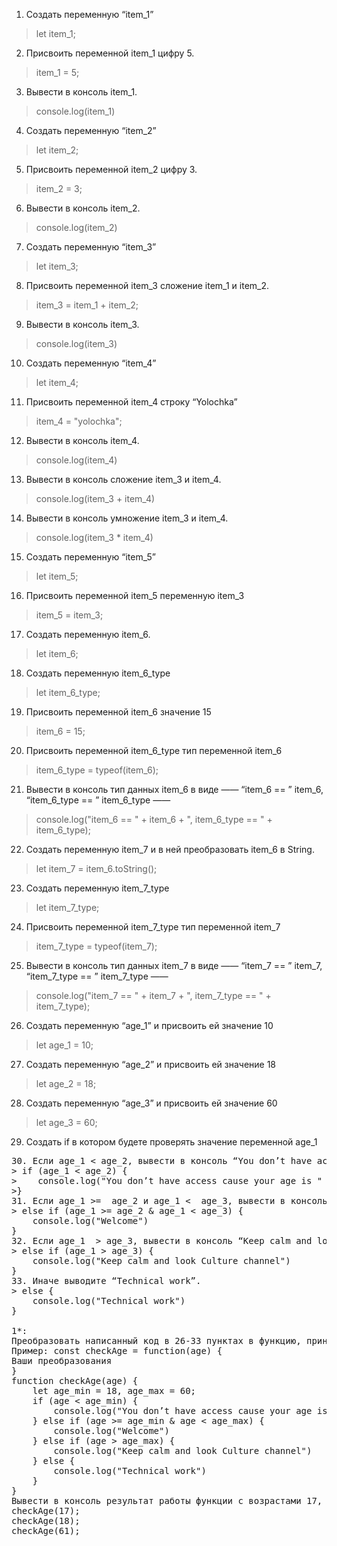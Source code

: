 1. Создать переменную “item_1”  
> let item_1;
2. Присвоить переменной item_1 цифру 5.  
> item_1 = 5;
3. Вывести в консоль item_1.  
> console.log(item_1)  
4. Создать переменную “item_2”  
> let item_2;  
5. Присвоить переменной item_2 цифру 3.
> item_2 = 3;  
6. Вывести в консоль item_2.
> console.log(item_2)  
7. Создать переменную “item_3”
> let item_3;  
8. Присвоить переменной item_3 сложение item_1 и item_2.
> item_3 = item_1 + item_2;  
9. Вывести в консоль item_3.
> console.log(item_3)  
10. Создать переменную “item_4”
> let item_4;  
11. Присвоить переменной item_4 строку “Yolochka”
> item_4 = "yolochka";  
12. Вывести в консоль item_4.
> console.log(item_4)  
13. Вывести в консоль сложение item_3 и item_4.
> console.log(item_3 + item_4)  
14. Вывести в консоль умножение item_3 и item_4.
> console.log(item_3 * item_4)  
15. Создать переменную “item_5”
> let item_5;  
16. Присвоить переменной item_5 переменную item_3
> item_5 = item_3;  
17. Создать переменную item_6.
> let item_6;  
18. Создать переменную item_6_type
> let item_6_type;  
19. Присвоить переменной item_6 значение 15
> item_6 = 15;  
20. Присвоить переменной item_6_type тип переменной item_6
> item_6_type = typeof(item_6);  
21. Вывести в консоль тип данных item_6 в виде ——  “item_6 == ”  item_6,  “item_6_type == ”  item_6_type ——  
> console.log("item_6 == " + item_6 + ", item_6_type == " + item_6_type);  
22. Создать переменную item_7 и в ней преобразовать item_6 в String.
> let item_7 = item_6.toString();  
23. Создать переменную item_7_type
> let item_7_type;  
24. Присвоить переменной item_7_type тип переменной item_7
> item_7_type = typeof(item_7);  
25. Вывести в консоль тип данных item_7 в виде ——  “item_7 == ”  item_7,  “item_7_type == ”  item_7_type ——  
> console.log("item_7 == " + item_7 + ", item_7_type == " + item_7_type);  
26. Создать переменную “age_1” и присвоить ей значение 10
> let age_1 = 10;  
27. Создать переменную “age_2” и присвоить ей значение 18
> let age_2 = 18;  
28. Создать переменную “age_3” и присвоить ей значение 60
> let age_3 = 60;  
29. Создать if в котором будете проверять значение переменной age_1  
<pre>
30. Если age_1 < age_2, вывести в консоль “You don’t have access cause your age is ” + age_1 > + “ It’s less then ”  
> if (age_1 < age_2) {  
>    console.log("You don’t have access cause your age is " + age_1 + ". It’s less then " + age_2)  
>}  
31. Если age_1 >=  age_2 и age_1 <  age_3, вывести в консоль “Welcome  !”  
> else if (age_1 >= age_2 & age_1 < age_3) {  
    console.log("Welcome")  
}  
32. Если age_1  > age_3, вывести в консоль “Keep calm and look Culture channel”.  
> else if (age_1 > age_3) {  
    console.log("Keep calm and look Culture channel")  
}  
33. Иначе выводите “Technical work”.  
> else {  
    console.log("Technical work")  
}  
  
1*:  
Преобразовать написанный код в 26-33 пунктах в функцию, принимающую на вход возраст.  
Пример: const checkAge = function(age) {  
Ваши преобразования  
}
function checkAge(age) {
    let age_min = 18, age_max = 60;
    if (age < age_min) {
        console.log("You don’t have access cause your age is " + age + ". It’s less then " + age_min)
    } else if (age >= age_min & age < age_max) {
        console.log("Welcome")
    } else if (age > age_max) {
        console.log("Keep calm and look Culture channel")
    } else {
        console.log("Technical work")
    }
}  
Вывести в консоль результат работы функции с возрастами 17, 18, 61
checkAge(17);
checkAge(18);
checkAge(61);
</pre>